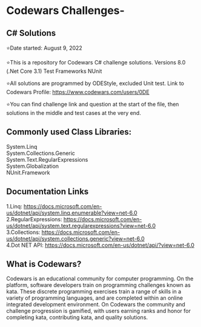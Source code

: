 # Codewars Challenges-
## C# Solutions
⭐Date started: August 9, 2022

⭐This is a repository for Codewars C# challenge solutions. 
Versions 8.0 (.Net Core 3.1) 
Test Frameworks NUnit <br />

⭐All solutions are programmed by ODEStyle, excluded Unit test.
Link to Codewars Profile: https://www.codewars.com/users/0DE <br />

⭐You can find challenge link and question at the start of the file,
then solutions in the middle and test cases at the very end. <br />

## Commonly used Class Libraries:
System.Linq <br />
System.Collections.Generic <br />
System.Text.RegularExpressions <br />
System.Globalization <br />
NUnit.Framework <br />


## Documentation Links
1.Linq: https://docs.microsoft.com/en-us/dotnet/api/system.linq.enumerable?view=net-6.0 <br />
2.RegularExpressions: https://docs.microsoft.com/en-us/dotnet/api/system.text.regularexpressions?view=net-6.0 <br />
3.Collections: https://docs.microsoft.com/en-us/dotnet/api/system.collections.generic?view=net-6.0 <br />
4.Dot NET API: https://docs.microsoft.com/en-us/dotnet/api/?view=net-6.0 <br />





## What is Codewars?

Codewars is an educational community for computer programming. On the platform, software developers train on programming challenges known as kata. These discrete programming exercises train a range of skills in a variety of programming languages, and are completed within an online integrated development environment. On Codewars the community and challenge progression is gamified, with users earning ranks and honor for completing kata, contributing kata, and quality solutions.
